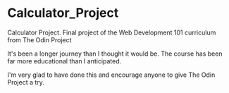 # Calculator_Project
Calculator Project. Final project of the Web Development 101 curriculum from The Odin Project


It's been a longer journey than I thought it would be. The course has been far more educational than I anticipated. 

I'm very glad to have done this and encourage anyone to give The Odin Project a try.